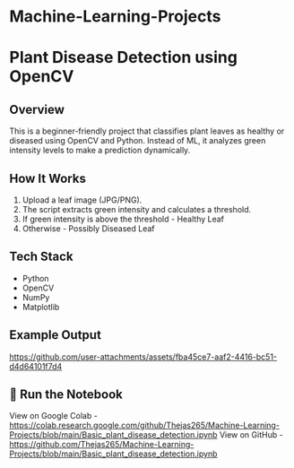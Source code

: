 # Machine-Learning-Projects
#  Plant Disease Detection using OpenCV  

## Overview  
This is a beginner-friendly project that classifies plant leaves as healthy or diseased using OpenCV and Python. Instead of ML, it analyzes green intensity levels to make a prediction dynamically.  

## How It Works  
1. Upload a leaf image (JPG/PNG).  
2. The script extracts green intensity and calculates a threshold.  
3. If green intensity is above the threshold - Healthy Leaf 
4. Otherwise - Possibly Diseased Leaf

## Tech Stack  
- Python  
- OpenCV  
- NumPy  
- Matplotlib  

## Example Output  
https://github.com/user-attachments/assets/fba45ce7-aaf2-4416-bc51-d4d64101f7d4
 

## 🔗 Run the Notebook  
 View on Google Colab - https://colab.research.google.com/github/Thejas265/Machine-Learning-Projects/blob/main/Basic_plant_disease_detection.ipynb
 View on GitHub - https://github.com/Thejas265/Machine-Learning-Projects/blob/main/Basic_plant_disease_detection.ipynb
